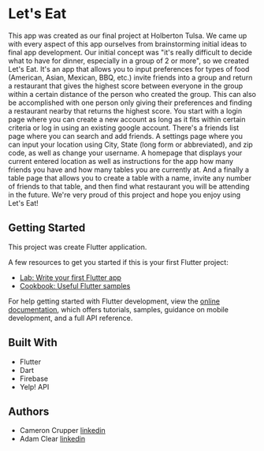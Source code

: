 # Let's Eat

This app was created as our final project at Holberton Tulsa. We came up with every aspect of this app ourselves from brainstorming initial ideas to final app development. Our initial concept was "it's really difficult to decide what to have for dinner, especially in a group of 2 or more", so we created Let's Eat. It's an app that allows you to input preferences for types of food (American, Asian, Mexican, BBQ, etc.) invite friends into a group and return a restaurant that gives the highest score between everyone in the group within a certain distance of the person who created the group. This can also be accomplished with one person only giving their preferences and finding a restaurant nearby that returns the highest score. You start with a login page where you can create a new account as long as it fits within certain criteria or log in using an existing google account. There's a friends list page where you can search and add friends. A settings page where you can input your location using City, State (long form or abbreviated), and zip code, as well as change your username. A homepage that displays your current entered location as well as instructions for the app how many friends you have and how many tables you are currently at. And a finally a table page that allows you to create a table with a name, invite any number of friends to that table, and then find what restaurant you will be attending in the future. We're very proud of this project and hope you enjoy using Let's Eat!

## Getting Started

This project was create Flutter application.

A few resources to get you started if this is your first Flutter project:

- [Lab: Write your first Flutter app](https://docs.flutter.dev/get-started/codelab)
- [Cookbook: Useful Flutter samples](https://docs.flutter.dev/cookbook)

For help getting started with Flutter development, view the
[online documentation](https://docs.flutter.dev/), which offers tutorials,
samples, guidance on mobile development, and a full API reference.

## Built With
- Flutter
- Dart
- Firebase
- Yelp! API

## Authors

- Cameron Crupper [linkedin](https://www.linkedin.com/in/cameroncrupper/)
- Adam Clear [linkedin](https://www.linkedin.com/in/adam-clear/)
